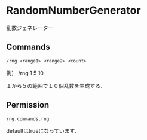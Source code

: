 # RandomNumberGenerator
乱数ジェネレーター

## Commands
```
/rng <range1> <range2> <count>
```
例）
/rng 1 5 10

１から５の範囲で１０個乱数を生成する．

## Permission
```
rng.commands.rng
```
defaultはtrueになっています．
